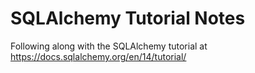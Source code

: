 # SQLAlchemy Tutorial Notes

Following along with the SQLAlchemy tutorial at https://docs.sqlalchemy.org/en/14/tutorial/
